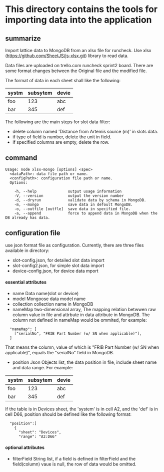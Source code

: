 # This directory contains the tools for importing data into the application
## summarize
Import lattice data to MongoDB from an xlsx file for runcheck.  Use xlsx (https://github.com/SheetJS/js-xlsx.git) library to read data.

Data files are uploaded on trello.com runcheck sprint2 board. There are some format changes between the Original file and the modified file.

The  format of data in each sheet shall like the following:

| systm         |subsytem          | devie         |
| ------------- | ---------------- | ------------- |
| foo           | 123              | abc           |
| bar           | 345              | def           |

The following are the main steps for slot data filter:
  - delete column named 'Distance from Artemis source (m)' in slots data.
  - if type of field is number, delete the unit in field.
  - if specified columns are empty, delete the row.

## command
```
Usage: node xlsx-mongo [options] <spec>
  <dataPath>: data file path or name.
  <configPath>: configuration file path or name.
  Options:

    -h, --help              output usage information
    -V, --version           output the version number
    -d, --dryrun            validate data by schema in MongoDB.
    -m, --mongo             save data in defoult MongoDB.
    -o, --outfile [outfle]  save data in specified file.
    -a, --append            force to append data in MongoDB when the DB already has data.
```
## configuration file
use json format file as configuration. Currently, there are three files available in directory:

*  slot-config.json, for detailed slot data import
*  slot-config2.json, for simple slot data import
*  device-config.json, for device data mport

#### essential attributes
* name
Data name(slot or device)
* model
Mongoose data model name
* collection
collection name in MongoDB
* nameMap
two-dimensional array, The mapping relation betwwen raw column value in file and attrbute in data attribute in MongoDB. The column not defined in nameMap would be ommited, for example:
```
  "nameMap": [
    ["serialNo", "FRIB Part Number (w/ SN when applicable)"],
  ]
```
That means the column, value of which is "FRIB Part Number (w/ SN when applicable)", equals the "serialNo" field in MongoDB.
* position
Json Objects list, the data position in file, include sheet name and data range. For example:

| systm         |subsytem          | devie         |
| ------------- | ---------------- | ------------- |
| foo           | 123              | abc           |
| bar           | 345              | def           |

 If the table is in Devices sheet, the 'system' is in cell A2, and the 'def' is in cell D66, position should be defined like the following format:
```
  "position":[
    {
      "sheet": "Devices",
      "range": "A2:D66"
```
#### optional  attributes
* filterField
String list, if a field is defined in filterField and the field(column) vaue is null, the row of data would be omitted.

